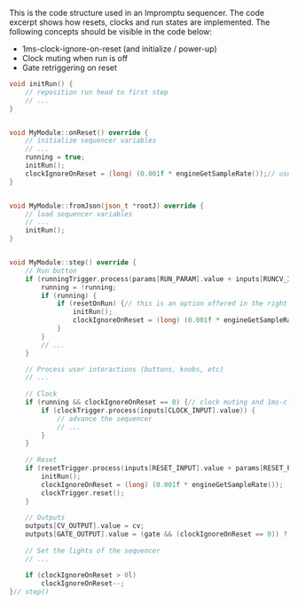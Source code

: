 This is the code structure used in an Impromptu sequencer. The code excerpt shows how resets, clocks and run states are implemented. The following concepts should be visible in the code below:
* 1ms-clock-ignore-on-reset (and initialize / power-up)
* Clock muting when run is off
* Gate retriggering on reset

```c++
void initRun() {
	// reposition run head to first step
	// ...
}


void MyModule::onReset() override {
	// initialize sequencer variables
	// ...
	running = true;
	initRun();
	clockIgnoreOnReset = (long) (0.001f * engineGetSampleRate());// useful when Rack starts
}


void MyModule::fromJson(json_t *rootJ) override {
	// load sequencer variables
	// ...
	initRun();
}


void MyModule::step() override {
	// Run button
	if (runningTrigger.process(params[RUN_PARAM].value + inputs[RUNCV_INPUT].value)) {
		running = !running;
		if (running) {
			if (resetOnRun) {// this is an option offered in the right-click menu of the sequencer
				initRun();
				clockIgnoreOnReset = (long) (0.001f * engineGetSampleRate());
			}
		}
		// ...
	}

	// Process user interactions (buttons, knobs, etc)
	// ...
	
	// Clock
	if (running && clockIgnoreOnReset == 0) {// clock muting and 1ms-clock-ignore-on-reset
		if (clockTrigger.process(inputs[CLOCK_INPUT].value)) {
			// advance the sequencer
			// ...
		}
	}	
	
	// Reset
	if (resetTrigger.process(inputs[RESET_INPUT].value + params[RESET_PARAM].value)) {
		initRun();
		clockIgnoreOnReset = (long) (0.001f * engineGetSampleRate());
		clockTrigger.reset();
	}
	
	// Outputs
	outputs[CV_OUTPUT].value = cv;
	outputs[GATE_OUTPUT].value = (gate && (clockIgnoreOnReset == 0)) ? 10.f : 0.f;// gate retriggering on reset
			
	// Set the lights of the sequencer 
	// ...
			
	if (clockIgnoreOnReset > 0l)
		clockIgnoreOnReset--;
}// step()

```

